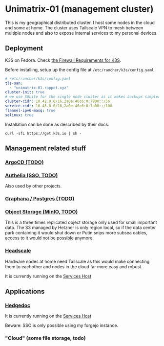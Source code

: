 # Unimatrix-01 (management cluster)

This is my geographical distributed cluster.
I host some nodes in the cloud and some at home.
The cluster uses Tailscale VPN to mesh between multiple nodes
and also to expose internal services to my personal devices.

## Deployment

K3S on Fedora. Check [the Firewall Requirements for K3S](https://docs.k3s.io/installation/requirements?os=rhel).

Before installing, setup up the config file at `/etc/rancher/k3s/config.yaml`

```yaml
# /etc/rancher/k3s/config.yaml
tls-san:
  - "unimatrix-01.rappet.xyz"
cluster-init: true
# we use SQLite for the single node cluster as it makes backups simpler
cluster-cidr: 10.42.0.0/16,2a0e:46c6:0:7900::/56
service-cidr: 10.43.0.0/16,2a0e:46c6:0:7a00::/108
flannel-ipv6-masq: true
selinux: true
```

Installation can be done as described by their docs:

```shell
curl -sfL https://get.k3s.io | sh -
```

## Management related stuff

### [ArgoCD (TODO)](https://argocd.rappet.xyz)

### [Authelia (SSO, TODO)](https://sso.rappet.xyz)

Also used by other projects.

### [Graphana / Postgres (TODO)](https://graphana.rappet.xyz)

### [Object Storage (MinIO, TODO)](https://s3.rappet.xyz)

This is a three times replicated object storage only used for small important data.
The S3 managed by Hetzner is only region local, so if the data center park containing it would shut down or Putin snips more subsea cables, access to it would not be possible anymore.

### [Headscale](https://headscale.rappet.xyz)

Hardware nodes at home need Tailscale as this would make connecting them to eachother and nodes in the cloud far more easy and robust.

It is currently running on the [Services Host](/services-host)

## Applications

### [Hedgedoc](https://md.rappet.xyz)

It is currently running on the [Services Host](/services-host)

Beware: SSO is only possible using my forgejo instance.

### "Cloud" (some file storage, todo)
